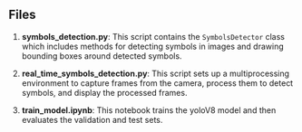 ## Files

1. **symbols_detection.py**: This script contains the `SymbolsDetector` class which includes methods for detecting symbols in images and drawing bounding boxes around detected symbols.
      
2. **real_time_symbols_detection.py**: This script sets up a multiprocessing environment to capture frames from the camera, process them to detect symbols, and display the processed frames.

3. **train_model.ipynb**: This notebook trains the yoloV8 model and then evaluates the validation and test sets.
